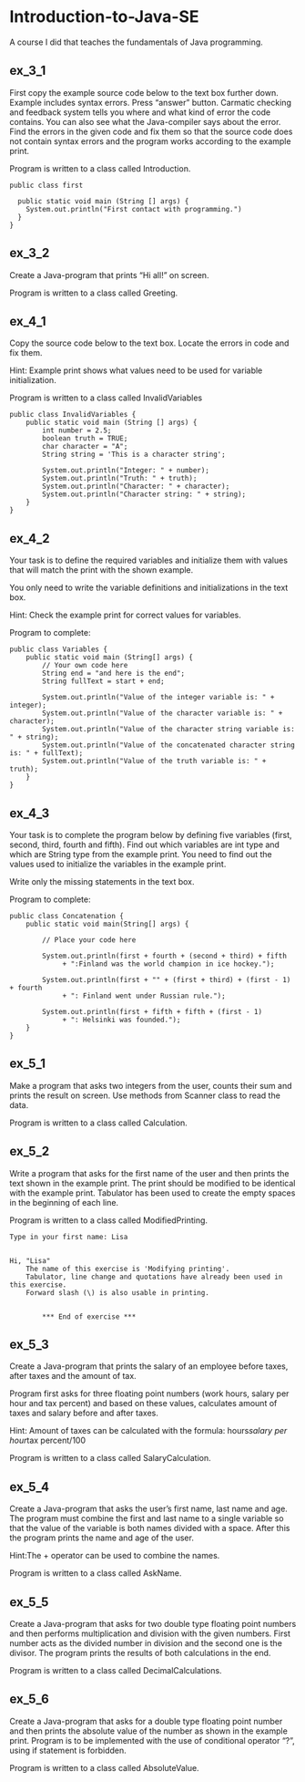 # Introduction-to-Java-SE
A course I did that teaches the fundamentals of Java programming.

## ex_3_1
First copy the example source code below to the text box further down. Example includes syntax errors. Press “answer” button. Carmatic checking and feedback system tells you where and what kind of error the code contains. You can also see what the Java-compiler says about the error. Find the errors in the given code and fix them so that the source code does not contain syntax errors and the program works according to the example print.

Program is written to a class called Introduction.

```
public class first

  public static void main (String [] args) {
    System.out.println("First contact with programming.")
  }
}
```

## ex_3_2
Create a Java-program that prints “Hi all!” on screen.

Program is written to a class called Greeting.

## ex_4_1
Copy the source code below to the text box. Locate the errors in code and fix them.

Hint: Example print shows what values need to be used for variable initialization.

Program is written to a class called InvalidVariables

```
public class InvalidVariables {
    public static void main (String [] args) {
        int number = 2.5;
        boolean truth = TRUE;
        char character = "A";
        String string = 'This is a character string';
 
        System.out.println("Integer: " + number);
        System.out.println("Truth: " + truth);
        System.out.println("Character: " + character);
        System.out.println("Character string: " + string);
    }
}
```

## ex_4_2
Your task is to define the required variables and initialize them with values that will match the print with the shown example.

You only need to write the variable definitions and initializations in the text box.

Hint: Check the example print for correct values for variables.

Program to complete:

```
public class Variables {
    public static void main (String[] args) {
        // Your own code here
        String end = "and here is the end";
        String fullText = start + end;        
        
        System.out.println("Value of the integer variable is: " + integer);
        System.out.println("Value of the character variable is: " + character);
        System.out.println("Value of the character string variable is: " + string);
        System.out.println("Value of the concatenated character string is: " + fullText);
        System.out.println("Value of the truth variable is: " + truth);
    }
}
```

## ex_4_3
Your task is to complete the program below by defining five variables (first, second, third, fourth and fifth). Find out which variables are int type and which are String type from the example print. You need to find out the values used to initialize the variables in the example print.

Write only the missing statements in the text box.

Program to complete:

```
public class Concatenation {
    public static void main(String[] args) {
        
        // Place your code here
        
        System.out.println(first + fourth + (second + third) + fifth
             + ":Finland was the world champion in ice hockey.");
                        
        System.out.println(first + "" + (first + third) + (first - 1) + fourth
             + ": Finland went under Russian rule.");   
                       
        System.out.println(first + fifth + fifth + (first - 1)
             + ": Helsinki was founded.");
    }
}
```

## ex_5_1
Make a program that asks two integers from the user, counts their sum and prints the result on screen. Use methods from Scanner class to read the data.

Program is written to a class called Calculation.

## ex_5_2
Write a program that asks for the first name of the user and then prints the text shown in the example print. The print should be modified to be identical with the example print. Tabulator has been used to create the empty spaces in the beginning of each line.

Program is written to a class called ModifiedPrinting.

```
Type in your first name: Lisa


Hi, "Lisa"
	The name of this exercise is 'Modifying printing'.
	Tabulator, line change and quotations have already been used in this exercise.
	Forward slash (\) is also usable in printing.


		*** End of exercise ***
```

## ex_5_3
Create a Java-program that prints the salary of an employee before taxes, after taxes and the amount of tax. 

Program first asks for three floating point numbers (work hours, salary per hour and tax percent) and based on these values, calculates amount of taxes and salary before and after taxes.

Hint: Amount of taxes can be calculated with the formula: hours*salary per hour*tax percent/100

Program is written to a class called SalaryCalculation.

## ex_5_4
Create a Java-program that asks the user’s first name, last name and age. The program must combine the first and last name to a single variable so that the value of the variable is both names divided with a space. After this the program prints the name and age of the user.

Hint:The + operator can be used to combine the names.

Program is written to a class called AskName.

## ex_5_5
Create a Java-program that asks for two double type floating point numbers and then performs multiplication and division with the given numbers. First number acts as the divided number in division and the second one is the divisor. The program prints the results of both calculations in the end.

Program is written to a class called DecimalCalculations.

## ex_5_6
Create a Java-program that asks for a double type floating point number and then prints the absolute value of the number as shown in the example print. Program is to be implemented with the use of conditional operator “?”, using if statement is forbidden.

Program is written to a class called AbsoluteValue.